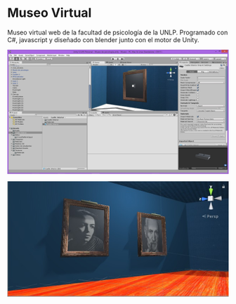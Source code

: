 # Museo Virtual

Museo virtual web de la facultad de psicología de la UNLP. Programado con C#, javascript y diseñado con blender junto con el motor de Unity.

![Imagen del desarrollo del museo en el motor de Unity](Museo.jpg)

![IImagen del museo por dentro](Museo2.jpg)
